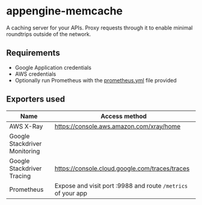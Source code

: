 # appengine-memcache

A caching server for your APIs. Proxy requests through it to enable minimal
roundtrips outside of the network.

## Requirements
- Google Application credentials
- AWS credentials
- Optionally run Prometheus with the [prometheus.yml](./prometheus.yml) file provided

## Exporters used

Name|Access method
---|---
AWS X-Ray|https://console.aws.amazon.com/xray/home
Google Stackdriver Monitoring|
Google Stackdriver Tracing|https://console.cloud.google.com/traces/traces
Prometheus|Expose and visit port :9988 and route `/metrics` of your app
